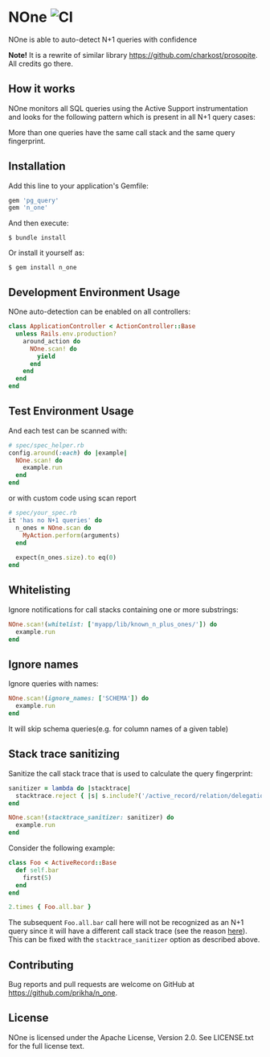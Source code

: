 # NOne ![CI](https://github.com/prikha/n_one/actions/workflows/ci.yml/badge.svg)

NOne is able to auto-detect N+1 queries with confidence

**Note!** It is a rewrite of similar library https://github.com/charkost/prosopite. All credits go there.

## How it works

NOne monitors all SQL queries using the Active Support instrumentation
and looks for the following pattern which is present in all N+1 query cases:

More than one queries have the same call stack and the same query fingerprint.

## Installation

Add this line to your application's Gemfile:

```ruby
gem 'pg_query'
gem 'n_one'
```

And then execute:

    $ bundle install

Or install it yourself as:

    $ gem install n_one

## Development Environment Usage

NOne auto-detection can be enabled on all controllers:

```ruby
class ApplicationController < ActionController::Base
  unless Rails.env.production?
    around_action do
      NOne.scan! do
        yield
      end
    end
  end
end
```

## Test Environment Usage
And each test can be scanned with:

```ruby
# spec/spec_helper.rb
config.around(:each) do |example|
  NOne.scan! do
    example.run
  end
end
```

or with custom code using scan report

```ruby
# spec/your_spec.rb
it 'has no N+1 queries' do
  n_ones = NOne.scan do
    MyAction.perform(arguments)
  end
  
  expect(n_ones.size).to eq(0)
end
```

## Whitelisting

Ignore notifications for call stacks containing one or more substrings:

```ruby
NOne.scan!(whitelist: ['myapp/lib/known_n_plus_ones/']) do
  example.run
end
```

## Ignore names

Ignore queries with names:

```ruby
NOne.scan!(ignore_names: ['SCHEMA']) do
  example.run
end
```

It will skip schema queries(e.g. for column names of a given table)

## Stack trace sanitizing

Sanitize the call stack trace that is used to calculate the query fingerprint:

```ruby
sanitizer = lambda do |stacktrace|
  stacktrace.reject { |s| s.include?('/active_record/relation/delegation.rb') }
end

NOne.scan!(stacktrace_sanitizer: sanitizer) do
  example.run
end
```

Consider the following example:

```ruby
class Foo < ActiveRecord::Base
  def self.bar
    first(5)
  end
end

2.times { Foo.all.bar }
```

The subsequent `Foo.all.bar` call here will not be recognized as an N+1 query since it will have a different call stack trace (see the reason [here](https://github.com/rails/rails/blob/9a400d808bdbebd5ea50cebc79bde591d2669017/activerecord/lib/active_record/relation/delegation.rb#L82-L85)).
This can be fixed with the `stacktrace_sanitizer` option as described above.

## Contributing

Bug reports and pull requests are welcome on GitHub at https://github.com/prikha/n_one.

## License

NOne is licensed under the Apache License, Version 2.0. See LICENSE.txt for the full license text.

